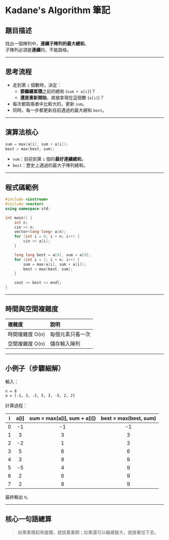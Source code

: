# Kadane's Algorithm 筆記

## 題目描述
找出一個陣列中，**連續子陣列的最大總和**。  
子陣列必須是**連續**的，不能跳格。

---

## 思考流程
- 走到第 `i` 個數時，決定：
  - **要繼續累積**之前的總和 (`sum + a[i]`)？
  - **還是重新開始**，直接拿現在這個數 (`a[i]`)？
- 每次都取兩者中比較大的，更新 `sum`。
- 同時，每一步都更新目前遇過的最大總和 `best`。

---

## 演算法核心
```cpp
sum = max(a[i], sum + a[i]);
best = max(best, sum);
```
- `sum`：目前到第 `i` 個的**最好連續總和**。
- `best`：歷史上遇過的最大子陣列總和。

---

## 程式碼範例
```cpp
#include <iostream>
#include <vector>
using namespace std;

int main() {
    int n;
    cin >> n;
    vector<long long> a(n);
    for (int i = 0; i < n; i++) {
        cin >> a[i];
    }

    long long best = a[0], sum = a[0];
    for (int i = 1; i < n; i++) {
        sum = max(a[i], sum + a[i]);
        best = max(best, sum);
    }

    cout << best << endl;
}
```

---

## 時間與空間複雜度

| 複雜度 | 說明 |
|:---|:---|
| 時間複雜度 O(n) | 每個元素只看一次 |
| 空間複雜度 O(n) | 儲存輸入陣列 |

---

## 小例子（步驟細解）

輸入：

```
n = 8
a = [-1, 3, -2, 5, 3, -5, 2, 2]
```

計算過程：

| i | a[i] | sum = max(a[i], sum + a[i]) | best = max(best, sum) |
|:-:|:-:|:-:|:-:|
| 0 | -1 | -1 | -1 |
| 1 | 3 | 3 | 3 |
| 2 | -2 | 1 | 3 |
| 3 | 5 | 6 | 6 |
| 4 | 3 | 9 | 9 |
| 5 | -5 | 4 | 9 |
| 6 | 2 | 6 | 9 |
| 7 | 2 | 8 | 9 |

最終輸出 `9`。

---

## 核心一句語總算

> 如果累積起來變爛，就放棄重開；如果還可以繼續變大，就接著加下去。

